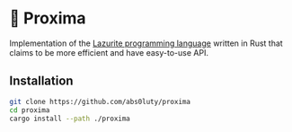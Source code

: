 # 🚀 Proxima

Implementation of the [Lazurite programming language](https://github.com/artyomKingmang/Lazurite) written in Rust that claims to be more efficient and have easy-to-use API.

## Installation

```bash
git clone https://github.com/abs0luty/proxima
cd proxima
cargo install --path ./proxima
```
